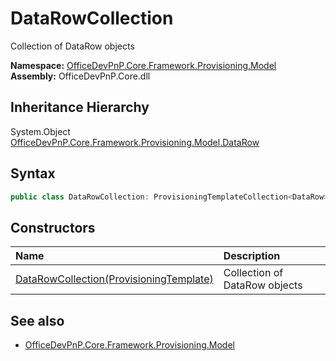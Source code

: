 # DataRowCollection
Collection of DataRow objects  

**Namespace:** [OfficeDevPnP.Core.Framework.Provisioning.Model](OfficeDevPnP.Core.Framework.Provisioning.Model.md)  
**Assembly:** OfficeDevPnP.Core.dll  
## Inheritance Hierarchy
System.Object  
    [OfficeDevPnP.Core.Framework.Provisioning.Model.DataRow](OfficeDevPnP.Core.Framework.Provisioning.Model.DataRow.md)
## Syntax
```C#
public class DataRowCollection: ProvisioningTemplateCollection<DataRow>
```
## Constructors
|**Name**|**Description**|
|:-----|:-----|
| [DataRowCollection(ProvisioningTemplate)](OfficeDevPnP.Core.Framework.Provisioning.Model.DataRowCollection.ctor1.md) | <summary> Collection of DataRow objects </summary>
## See also
- [OfficeDevPnP.Core.Framework.Provisioning.Model](OfficeDevPnP.Core.Framework.Provisioning.Model.md)
